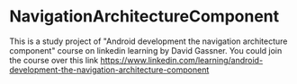 # NavigationArchitectureComponent
This is a study project of "Android development the navigation architecture component" course on linkedin learning by David Gassner.
You could join the course over this link
https://www.linkedin.com/learning/android-development-the-navigation-architecture-component
